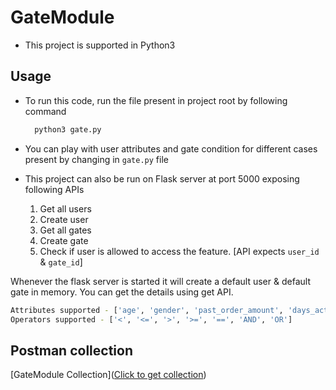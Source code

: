 # GateModule
* This project is supported in Python3
## Usage
* To run this code, run the file present in project root by following command
  ```bash
    python3 gate.py
  ```
* You can play with user attributes and gate condition for different cases present by changing in `gate.py` file
* This project can also be run on Flask server at port 5000 exposing following APIs
  
  1. Get all users
  2. Create user
  3. Get all gates
  4. Create gate
  5. Check if user is allowed to access the feature. [API expects `user_id` & `gate_id`]

Whenever the flask server is started it will create a default user & default gate in memory. You can get the details using get API.

```bash
Attributes supported - ['age', 'gender', 'past_order_amount', 'days_active']
Operators supported - ['<', '<=', '>', '>=', '==', 'AND', 'OR']
```

## Postman collection
[GateModule Collection]([Click to get collection](https://www.getpostman.com/collections/a56923ca0ad0749d67ad))
